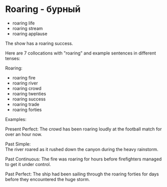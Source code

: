 # Roaring - бурный

- roaring life
- roaring stream
- roaring applause

The show has a roaring success.

Here are 7 collocations with "roaring" and example sentences in different tenses:

Roaring:

- roaring fire
- roaring river
- roaring crowd
- roaring twenties
- roaring success
- roaring trade
- roaring forties

Examples:

Present Perfect:
The crowd has been roaring loudly at the football match for over an hour now.

Past Simple:  
The river roared as it rushed down the canyon during the heavy rainstorm.

Past Continuous:
The fire was roaring for hours before firefighters managed to get it under control.

Past Perfect:
The ship had been sailing through the roaring forties for days before they encountered the huge storm.

